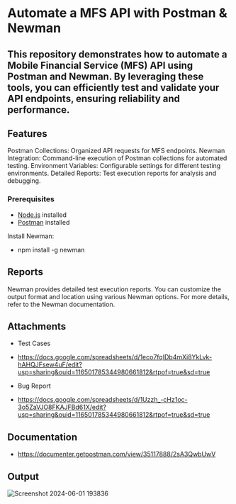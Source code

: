 # Automate a MFS API with Postman & Newman
## This repository demonstrates how to automate a Mobile Financial Service (MFS) API using Postman and Newman. By leveraging these tools, you can efficiently test and validate your API endpoints, ensuring reliability and performance.

## Features
Postman Collections: Organized API requests for MFS endpoints.
Newman Integration: Command-line execution of Postman collections for automated testing.
Environment Variables: Configurable settings for different testing environments.
Detailed Reports: Test execution reports for analysis and debugging.

### Prerequisites
- [Node.js](https://nodejs.org/) installed
- [Postman](https://www.postman.com/) installed

Install Newman:

- npm install -g newman

## Reports
Newman provides detailed test execution reports. You can customize the output format and location using various Newman options. For more details, refer to the Newman documentation.

## Attachments
- Test Cases
- https://docs.google.com/spreadsheets/d/1eco7fqIDb4mXi8YkLvk-hAHQJFsew4uF/edit?usp=sharing&ouid=116501785344980661812&rtpof=true&sd=true

- Bug Report
- https://docs.google.com/spreadsheets/d/1Uzzh_-cHz1oc-3o5ZaVJO8FKAJFBd61X/edit?usp=sharing&ouid=116501785344980661812&rtpof=true&sd=true

## Documentation 
- https://documenter.getpostman.com/view/35117888/2sA3QwbUwV

## Output
![Screenshot 2024-06-01 193836](https://github.com/mdkholilullahfahim/Md.-Kholil-Ullah-Fahim-Postman-Assignment-1/assets/156067220/5d90c795-34e7-4bce-84f8-9c4d33becd2a)
